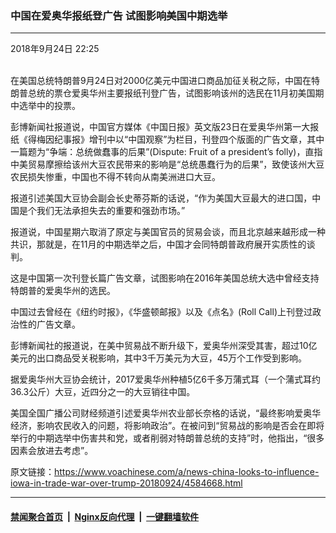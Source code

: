 ### 中国在爱奥华报纸登广告 试图影响美国中期选举
------------------------

<div class="published">
 <span class="date" title="中国时间">
  <time datetime="2018-09-24T22:25:14+08:00">
   2018年9月24日 22:25
  </time>
 </span>
</div>
<br/>
<div class="wsw">
 <p>
  在美国总统特朗普9月24日对2000亿美元中国进口商品加征关税之际，中国在特朗普总统的票仓爱奥华州主要报纸刊登广告，试图影响该州的选民在11月初美国期中选举中的投票。
 </p>
 <p>
  彭博新闻社报道说，中国官方媒体《中国日报》英文版23日在爱奥华州第一大报纸《得梅因纪事报》增刊中以“中国观察”为栏目，刊登四个版面的广告文章，其中一篇题为“争端：总统做蠢事的后果”(Dispute: Fruit of a president’s folly)，直指中美贸易摩擦给该州大豆农民带来的影响是“总统愚蠢行为的后果”，致使该州大豆农民损失惨重，中国也不得不转向从南美洲进口大豆。
 </p>
 <p>
  报道引述美国大豆协会副会长史蒂芬斯的话说，“作为美国大豆最大的进口国，中国是个我们无法承担失去的重要和强劲市场。”
 </p>
 <p>
  报道说，中国星期六取消了原定与美国官员的贸易会谈，而且北京越来越形成一种共识，那就是，在11月的中期选举之后，中国才会同特朗普政府展开实质性的谈判。
 </p>
 <p>
  这是中国第一次刊登长篇广告文章，试图影响在2016年美国总统大选中曾经支持特朗普的爱奥华州的选民。
 </p>
 <p>
  中国过去曾经在《纽约时报》，《华盛顿邮报》以及《点名》(Roll Call)上刊登过政治性的广告文章。
 </p>
 <p>
  彭博新闻社的报道说，在美中贸易战不断升级下，爱奥华州深受其害，超过10亿美元的出口商品受关税影响，其中3千万美元为大豆，45万个工作受到影响。
 </p>
 <p>
  据爱奥华州大豆协会统计，2017爱奥华州种植5亿6千多万蒲式耳（一个蒲式耳约36.3公斤）大豆，近四分之一的大豆销往中国。
 </p>
 <p>
  美国全国广播公司财经频道引述爱奥华州农业部长奈格的话说，“最终影响爱奥华经济，影响农民收入的问题，将影响政治”。在被问到“贸易战的影响是否会在即将举行的中期选举中伤害共和党，或者削弱对特朗普总统的支持”时，他指出，“很多因素会放进去考虑”。
 </p>
</div>

原文链接：https://www.voachinese.com/a/news-china-looks-to-influence-iowa-in-trade-war-over-trump-20180924/4584668.html


------------------------
#### [禁闻聚合首页](https://github.com/gfw-breaker/banned-news/blob/master/README.md) &nbsp;|&nbsp; [Nginx反向代理](https://github.com/gfw-breaker/open-proxy/blob/master/README.md) &nbsp;|&nbsp;  [一键翻墙软件](https://github.com/gfw-breaker/nogfw/blob/master/README.md)
